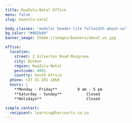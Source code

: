 ```yaml
---
title: KwaZulu-Natal Office
menu: false
slug: kwazulu-natal

body_classes: "modular header-lite fullwidth about-us"
bg_color: "#002b49"
banner_image: theme://images/banners/about_us.jpg

office:
  location:
    street: 2 Silverton Road Musgrave
    city: Durban
    region: KwaZulu-Natal
    postcode: 4001
    country: South Africa
  phone: +27 31 201 1060
  hours: |
    **Monday - Friday**			9 am - 5 pm  
    **Saturday - Sunday**			Closed  
    **Holidays**					Closed

simple_contact:
  recipient: learning@harcourts.co.za
---
```

